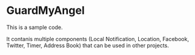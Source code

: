GuardMyAngel
============

This is a sample code.

It contanis multiple components (Local Notification, Location, Facebook, Twitter, Timer, Address Book) that can be used
in other projects.

